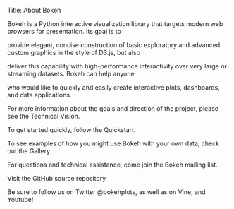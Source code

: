 Title: About Bokeh

Bokeh is a Python interactive visualization library that targets modern web browsers for presentation. Its goal is to

provide elegant, concise construction of basic exploratory and advanced custom graphics in the style of D3.js, but also 

deliver this capability with high-performance interactivity over very large or streaming datasets. Bokeh can help anyone 

who would like to quickly and easily create interactive plots, dashboards, and data applications.

For more information about the goals and direction of the project, please see the Technical Vision.

To get started quickly, follow the Quickstart.

To see examples of how you might use Bokeh with your own data, check out the Gallery.

For questions and technical assistance, come join the Bokeh mailing list.

Visit the GitHub source repository

Be sure to follow us on Twitter @bokehplots, as well as on Vine, and Youtube!
